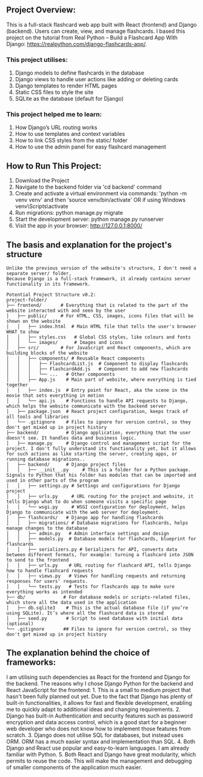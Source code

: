 ## Project Overview:
This is a full-stack flashcard web app built with React (frontend) and Django (backend). Users can create, view, and manage flashcards.
I based this project on the tutorial from Real Python – Build a Flashcard App With Django: https://realpython.com/django-flashcards-app/.

### This project utilises:
1. Django models to define flashcards in the database
2. Django views to handle user actions like adding or deleting cards
3. Django templates to render HTML pages
4. Static CSS files to style the site
5. SQLite as the database (default for Django)

### This project helped me to learn:
1. How Django’s URL routing works
2. How to use templates and context variables
3. How to link CSS styles from the static/ folder
4. How to use the admin panel for easy flashcard management


## How to Run This Project:
1. Download the Project 
2. Navigate to the backend folder via 'cd backend' command
3. Create and activate a virtual environment via commands:
'python -m venv venv' and then
 'source venv/bin/activate'
 OR if using Windows
 venv\Scripts\activate
5. Run migrations:
python manage.py migrate
6. Start the development server:
python manage.py runserver
7. Visit the app in your browser:
http://127.0.0.1:8000/

## The basis and explanation for the project's structure
```
Unlike the previous version of the website's structure, I don't need a separate server/ folder,
Because Django is a full-stack framework, it already contains server functionality in its framework.

Potential Project Structure v0.2:
project-folder/
├── frontend/       # Everything that is related to the part of the website interacted with and seen by the user
│   ├── public/     # For HTML, CSS, images, icons files that will be shown on the website
│   │   ├── index.html  # Main HTML file that tells the user's browser WHAT to show
│   │   ├── styles.css   # Global CSS styles, like colours and fonts
│   │   └── images/      # Images and icons
│   ├── src/        # For JavaScript and React components, which are building blocks of the website
│   │   ├── components/ # Reusable React components
│   │   │   ├── FlashcardList.js  # Component to display flashcards
│   │   │   ├── FlashcardAdd.js   # Component to add new flashcards
│   │   │   └── ...   # Other components
│   │   ├── App.js    # Main part of website, where everything is tied together
│   │   ├── index.js  # Entry point for React, aka the scene in the movie that sets everything in motion
│   │   └── api.js    # Functions to handle API requests to Django, which helps the website communicate with the backend server
│   ├── package.json  # React project configuration, keeps track of all tools and libraries
│   └── .gitignore    # Files to ignore for version control, so they don't get mixed up in project history
├── backend/          # Django application, everything that the user doesn't see. It handles data and business logic.
│   ├── manage.py     # Django control and management script for the project. I don't fully understand its functionality yet, but it allows for such actions as like starting the server, creating apps, or running database migrations..
│   ├── backend/      # Django project files
│   │   ├── __init__.py     # This is a folder for a Python package. Signals to Python that his folder has modules that can be imported and used in other parts of the program
│   │   ├── settings.py # Settings and configurations for Django project
│   │   ├── urls.py     # URL routing for the project and website, it tells Django what to do when someone visits a specific page
│   │   └── wsgi.py     # WSGI configuration for deployment, helps Django to communicate with the web server for deployment.
│   ├── flashcards/   # Django app for handling flashcards
│   │   ├── migrations/ # Database migrations for flashcards, helps manage changes to the database
│   │   ├── admin.py   # Admin interface settings and design
│   │   ├── models.py  # Database models for flashcards, blueprint for flashcards
│   │   ├── serializers.py # Serializers for API, converts data between different formats, for example: turning a flashcard into JSON to send to the frontend
│   │   ├── urls.py    # URL routing for flashcard API, tells Django how to handle flashcard requests
│   │   ├── views.py   # Views for handling requests and returning responses for users' requests. 
│   │   └── tests.py   # Tests for flashcards app to make sure everything works as intended
├── db/              # For database models or scripts-related files, which store all the data used in the application
│   ├── db.sqlite3    # This is the actual database file (if you’re using SQLite). It’s where all the flashcard data is stored
│   ├── seed.py       # Script to seed database with initial data (optional)
└── .gitignore       ## Files to ignore for version control, so they don't get mixed up in project history
```

## The explanation behind the choice of frameworks: 
I am utilising such dependencies as React for the frontend and Django for the backend. 
The reasons why I chose Django Python for the backend and React JavaScript for the frontend: 
    1.  This is a small to medium project that hasn't been fully planned out yet. 
        Due to the fact that Django has plenty of built-in functionalities, it allows for fast and flexible development, 
        enabling me to quickly adapt to additional ideas and changing requirements. 
    2.  Django has built-in Authentication and security features such as password encryption and data access control, 
        which is a good start for a beginner web developer who does not know how to implement those features from scratch. 
    3.  Django does not utilise SQL for databases, but instead uses ORM. ORM has a much easier syntax and implementation than SQL.
    4.  Both Django and React use popular and easy-to-learn languages. I am already familiar with Python.
    5.  Both React and Django have great modularity, which permits to reuse the code. 
        This will make the management and debugging of smaller components of the application much easier.
